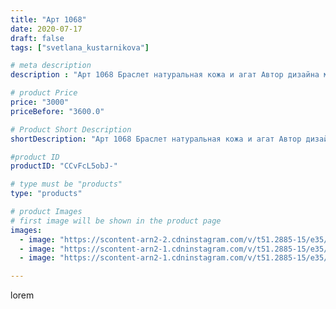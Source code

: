 ```yaml
---
title: "Арт 1068"
date: 2020-07-17
draft: false
tags: ["svetlana_kustarnikova"]

# meta description
description : "Арт 1068 Браслет натуральная кожа и агат Автор дизайна модели mea _ elena _  ПРОДАНО"

# product Price
price: "3000"
priceBefore: "3600.0"

# Product Short Description
shortDescription: "Арт 1068 Браслет натуральная кожа и агат Автор дизайна модели mea _ elena _  ПРОДАНО"

#product ID
productID: "CCvFcL5obJ-"

# type must be "products"
type: "products"

# product Images
# first image will be shown in the product page
images:
  - image: "https://scontent-arn2-2.cdninstagram.com/v/t51.2885-15/e35/108316953_154307756231789_652104184971824830_n.jpg?se=7&tp=1&_nc_ht=scontent-arn2-2.cdninstagram.com&_nc_cat=105&_nc_ohc=pXv4OBWvTsAAX8_zVSt&oh=178480ad2a7bb4cec7a3e3eb8313423e&oe=606D17AD&ig_cache_key=MjM1NTEyNTA1MDE0Njk0MjY2Mw%3D%3D.2"
  - image: "https://scontent-arn2-1.cdninstagram.com/v/t51.2885-15/e35/109737000_1204713823196602_4399891947800271516_n.jpg?se=8&tp=1&_nc_ht=scontent-arn2-1.cdninstagram.com&_nc_cat=110&_nc_ohc=d2p1M9KcKTMAX9j5PJv&oh=aa2191af0f9f7d8a296efe356724d8b2&oe=606B484E&ig_cache_key=MjM1NTEyNTA1MDE3MjIwMDYxMg%3D%3D.2"
  - image: "https://scontent-arn2-1.cdninstagram.com/v/t51.2885-15/e35/109200948_615964289303798_406486194091077641_n.jpg?se=8&tp=1&_nc_ht=scontent-arn2-1.cdninstagram.com&_nc_cat=102&_nc_ohc=ehN7CAWYpk8AX--1JGW&oh=4b1de13adffb35b6530987e42339bee7&oe=60699CBC&ig_cache_key=MjM1NTEyNTA1MDE2Mzc2NjY2MQ%3D%3D.2"

---
```

lorem
